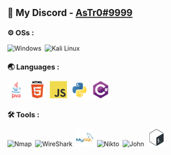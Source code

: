 :speech_balloon: My Discord - [AsTr0#9999](https://discord.com/users/548472552129953793)
---

### :gear: OSs :
  <img src="https://logospng.org/download/windows-11/logo-windows-11-icon-1024.png" title="Windows" alt="Windows" width="40" height="40"/>&nbsp;
  <img src="http://ih0.redbubble.net/image.208539360.1700/sticker,375x360.png" title="Kali Linux" alt="Kali Linux" width="40" height="40"/>&nbsp;
</div>

### :earth_asia: Languages :
<div>
  <img src="https://github.com/devicons/devicon/blob/master/icons/java/java-original-wordmark.svg" title="Java" alt="Java" width="40";
  <img src="https://github.com/devicons/devicon/blob/master/icons/arduino/arduino-original-wordmark.svg" title="HTML5" alt="HTML" width="40" height="40"/>&nbsp;
  <img src="https://github.com/devicons/devicon/blob/master/icons/html5/html5-original-wordmark.svg" title="HTML" alt="HTML" width="40" height="40"/>&nbsp;     
  <img src="https://github.com/devicons/devicon/blob/master/icons/javascript/javascript-original.svg" title="JavaScript" alt="JavaScript" width="40" height="40"/>&nbsp;
  <img src="https://github.com/devicons/devicon/blob/master/icons/python/python-original.svg" title="Python" alt="Python" width="40" height="40"/>&nbsp;
  <img src="https://github.com/devicons/devicon/blob/master/icons/csharp/csharp-original.svg" title="C#" alt="C#" width="40" height="40"/>&nbsp;
<div>

### :hammer_and_wrench: Tools :
<div>
  <img src="http://geekeries.org/wp-content/uploads/2016/03/nmap-logo-256x256.png" title="Nmap" alt="Nmap" width="40" height="40"/>&nbsp;
  <img src="https://www.macupdate.com/images/icons512/23765.png" title="WireShark" alt="WireShark" width="40" height="40"/>&nbsp;
  <img src="https://github.com/devicons/devicon/blob/master/icons/mysql/mysql-original-wordmark.svg" title="MySQL"  alt="MySQL" width="40" height="40"/>&nbsp;
  <img src="https://cdn.discordapp.com/attachments/779377824086753312/1003741200093806683/aliens_copy.png" title="Nikto" alt="Nikto" width="40" height="40"/>&nbsp;
  <img src="https://cdn.discordapp.com/attachments/779377824086753312/1003742091953844264/John-The-Ripper-Ethical-Hacking-Tools-Edureka-3016905629_copy.png" title="John" alt="John" width="40" height="40"/>&nbsp;
  <img src="https://github.com/devicons/devicon/blob/master/icons/bash/bash-original.svg" title="Bash" alt="Bash" width="40" height="40"/>&nbsp;
<div>
